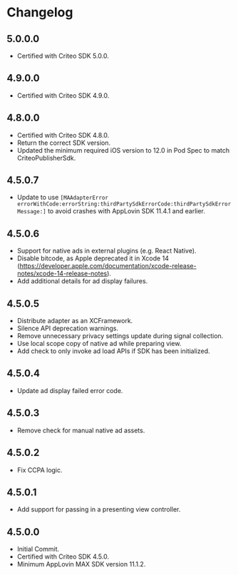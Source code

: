 # Changelog

## 5.0.0.0
* Certified with Criteo SDK 5.0.0.

## 4.9.0.0
* Certified with Criteo SDK 4.9.0.

## 4.8.0.0
* Certified with Criteo SDK 4.8.0.
* Return the correct SDK version.
* Updated the minimum required iOS version to 12.0 in Pod Spec to match CriteoPublisherSdk. 

## 4.5.0.7
* Update to use `[MAAdapterError errorWithCode:errorString:thirdPartySdkErrorCode:thirdPartySdkErrorMessage:]` to avoid crashes with AppLovin SDK 11.4.1 and earlier.

## 4.5.0.6
* Support for native ads in external plugins (e.g. React Native).
* Disable bitcode, as Apple deprecated it in Xcode 14 (https://developer.apple.com/documentation/xcode-release-notes/xcode-14-release-notes).
* Add additional details for ad display failures. 

## 4.5.0.5
* Distribute adapter as an XCFramework.
* Silence API deprecation warnings.
* Remove unnecessary privacy settings update during signal collection.
* Use local scope copy of native ad while preparing view.
* Add check to only invoke ad load APIs if SDK has been initialized.

## 4.5.0.4
* Update ad display failed error code.

## 4.5.0.3
* Remove check for manual native ad assets.

## 4.5.0.2
* Fix CCPA logic.

## 4.5.0.1
* Add support for passing in a presenting view controller.

## 4.5.0.0
* Initial Commit.
* Certified with Criteo SDK 4.5.0.
* Minimum AppLovin MAX SDK version 11.1.2.
